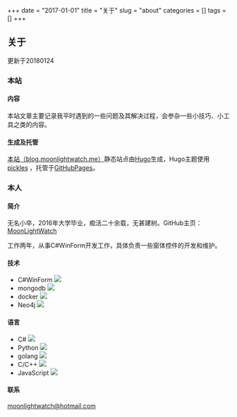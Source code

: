 +++
date = "2017-01-01"
title = "关于"
slug = "about"
categories = []
tags = []
+++

## 关于

更新于20180124

### 本站

#### 内容

本站文章主要记录我平时遇到的一些问题及其解决过程，会参杂一些小技巧、小工具之类的内容。

#### 生成及托管

[本站（blog.moonlightwatch.me）](http://blog.moonlightwatch.me/)静态站点由[Hugo](https://gohugo.io/)生成，Hugo主题使用 [pickles](https://themes.gohugo.io/hugo_theme_pickles/) ，托管于[GitHubPages](https://pages.github.com/)。

### 本人

#### 简介
无名小卒，2016年大学毕业，痴活二十余载，无甚建树。GitHub主页：[MoonLightWatch](https://github.com/moonlightwatch)

工作两年，从事C#WinForm开发工作，具体负责一些窗体控件的开发和维护。

#### 技术
- C#WinForm ![](http://progressed.io/bar/80)
- mongodb ![](http://progressed.io/bar/70)
- docker ![](http://progressed.io/bar/60)
- Neo4j ![](http://progressed.io/bar/40)

#### 语言
- C# ![](http://progressed.io/bar/80)
- Python ![](http://progressed.io/bar/60)
- golang ![](http://progressed.io/bar/40)
- C/C++ ![](http://progressed.io/bar/40)
- JavaScript ![](http://progressed.io/bar/30)

#### 联系
moonlightwatch@hotmail.com

